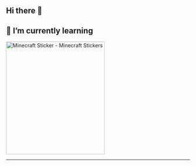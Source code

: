 ## Hi there 👋

 
 ## 🌱 I’m currently learning  


<img src="https://media.tenor.com/lDP4QgUYoDkAAAAi/minecraft.gif" width="270" height="309" alt="Minecraft Sticker - Minecraft Stickers" style="max-width: 525px; background-color: unset;"> </br>
---------          ---------------      -------------------     ---------------------     ------------------------         ------------------------  
